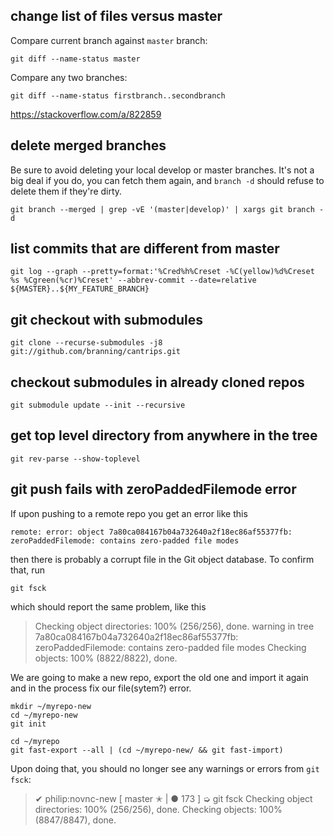 ## change list of files versus master

Compare current branch against `master` branch:

    git diff --name-status master

Compare any two branches:

    git diff --name-status firstbranch..secondbranch

https://stackoverflow.com/a/822859

## delete merged branches

Be sure to avoid deleting your local develop or master branches. It's not a big
deal if you do, you can fetch them again, and `branch -d` should refuse to
delete them if they're dirty.

    git branch --merged | grep -vE '(master|develop)' | xargs git branch -d

## list commits that are different from master

    git log --graph --pretty=format:'%Cred%h%Creset -%C(yellow)%d%Creset %s %Cgreen(%cr)%Creset' --abbrev-commit --date=relative ${MASTER}..${MY_FEATURE_BRANCH}

## git checkout with submodules

    git clone --recurse-submodules -j8 git://github.com/branning/cantrips.git

## checkout submodules in already cloned repos

    git submodule update --init --recursive

## get top level directory from anywhere in the tree

    git rev-parse --show-toplevel

## git push fails with zeroPaddedFilemode error

If upon pushing to a remote repo you get an error like this

    remote: error: object 7a80ca084167b04a732640a2f18ec86af55377fb: zeroPaddedFilemode: contains zero-padded file modes

then there is probably a corrupt file in the Git object database. To confirm that, run

    git fsck

which should report the same problem, like this

> Checking object directories: 100% (256/256), done.
> warning in tree 7a80ca084167b04a732640a2f18ec86af55377fb: zeroPaddedFilemode: contains zero-padded file modes
> Checking objects: 100% (8822/8822), done.

We are going to make a new repo, export the old one and import it again and in the process fix our file(sytem?) error.

    mkdir ~/myrepo-new
    cd ~/myrepo-new
    git init

    cd ~/myrepo
    git fast-export --all | (cd ~/myrepo-new/ && git fast-import)

Upon doing that, you should no longer see any warnings or errors from `git fsck`:

> ✔ philip:novnc-new [ master ✭ | ● 173 ] ➭ git fsck
> Checking object directories: 100% (256/256), done.
> Checking objects: 100% (8847/8847), done.
